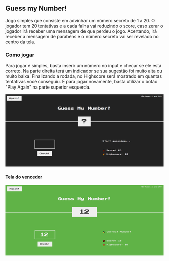 ## Guess my Number!
<p> Jogo simples que consiste em advinhar um número secreto de 1 a 20. O jogador tem 20 tentativas e a cada falha vai reduzindo o score, caso zerar o jogador irá receber uma mensagem de que perdeu o jogo. Acertando, irá receber a mensagem de parabéns e o número secreto vai ser revelado no centro da tela. </p>

### Como jogar 
<p> Para jogar é simples, basta inserir um número no input e checar se ele está correto. Na parte direita terá um indicador se sua sugestão foi muito alta ou muito baixa. Finalizando a rodada, no Highscore será mostrado em quantas tentativas você conseguiu. E para jogar novamente, basta utilizar o botão "Play Again" na parte superior esquerda. </p>

<img width="800" src="main.png"> <br>

#### Tela do vencedor 
<img width="800" src="winner.png">
